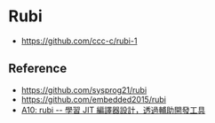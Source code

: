 # Rubi

* https://github.com/ccc-c/rubi-1

## Reference

* https://github.com/sysprog21/rubi
* https://github.com/embedded2015/rubi
* [A10: rubi -- 學習 JIT 編譯器設計，透過輔助開發工具](https://hackmd.io/@jserv/SyWEhlDJx?type=view)
